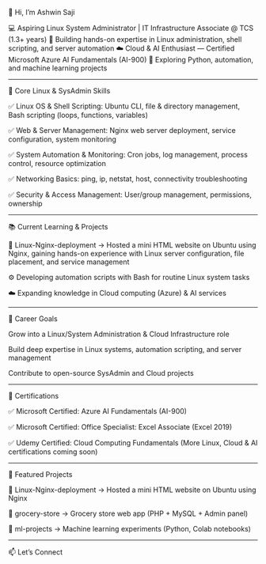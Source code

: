 👋 Hi, I’m Ashwin Saji

💻 Aspiring Linux System Administrator | IT Infrastructure Associate @ TCS (1.3+ years)
🐧 Building hands-on expertise in Linux administration, shell scripting, and server automation
☁️ Cloud & AI Enthusiast — Certified Microsoft Azure AI Fundamentals (AI-900)
🤖 Exploring Python, automation, and machine learning projects


---

🔧 Core Linux & SysAdmin Skills

✅ Linux OS & Shell Scripting: Ubuntu CLI, file & directory management, Bash scripting (loops, functions, variables)

✅ Web & Server Management: Nginx web server deployment, service configuration, system monitoring

✅ System Automation & Monitoring: Cron jobs, log management, process control, resource optimization

✅ Networking Basics: ping, ip, netstat, host, connectivity troubleshooting

✅ Security & Access Management: User/group management, permissions, ownership



---

📚 Current Learning & Projects

🐧 Linux-Nginx-deployment → Hosted a mini HTML website on Ubuntu using Nginx, gaining hands-on experience with Linux server configuration, file placement, and service management

⚙️ Developing automation scripts with Bash for routine Linux system tasks

☁️ Expanding knowledge in Cloud computing (Azure) & AI services



---

🎯 Career Goals

Grow into a Linux/System Administration & Cloud Infrastructure role

Build deep expertise in Linux systems, automation scripting, and server management

Contribute to open-source SysAdmin and Cloud projects



---

🏅 Certifications

✅ Microsoft Certified: Azure AI Fundamentals (AI-900)

✅ Microsoft Certified: Office Specialist: Excel Associate (Excel 2019)

✅ Udemy Certified: Cloud Computing Fundamentals
(More Linux, Cloud & AI certifications coming soon)



---

📌 Featured Projects

🐧 Linux-Nginx-deployment → Hosted a mini HTML website on Ubuntu using Nginx

🛒 grocery-store → Grocery store web app (PHP + MySQL + Admin panel)

🤖 ml-projects → Machine learning experiments (Python, Colab notebooks)



---

📫 Let’s Connect




